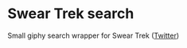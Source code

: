 # Swear Trek search

Small giphy search wrapper for Swear Trek ([Twitter](https://twitter.com/swear_trek))
